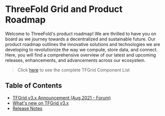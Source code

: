 # ThreeFold Grid and Product Roadmap

Welcome to ThreeFold's product roadmap! We are thrilled to have you on board as we journey towards a decentralized and sustainable future. Our product roadmap outlines the innovative solutions and technologies we are developing to revolutionize the way we compute, store data, and connect. Here, you will find a comprehensive overview of our latest and upcoming releases, enhancements, and advancements across our ecosystem.

> Click [here](../concepts/grid3_components.md) to see the complete TFGrid Component List

## Table of Contents

- [TFGrid v3.x Announcement (Aug 2021 - Forum)](https://forum.threefold.io/t/announcement-of-tfgrid-3-0/1132)
- [What's new on TFGrid v3.x](../concepts/grid3_whatsnew.md)
- [Release Notes](./releasenotes/releasenotes_readme.md)